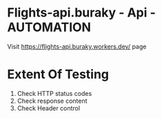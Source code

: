 # Flights-api.buraky - Api - AUTOMATION

Visit https://flights-api.buraky.workers.dev/ page 

# Extent Of Testing
1. Check HTTP status codes
2. Check response content
3. Check Header control

